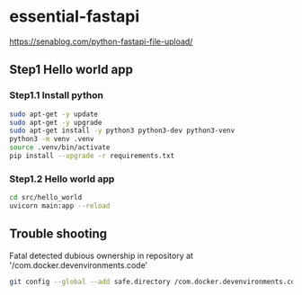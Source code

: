 # essential-fastapi

<https://senablog.com/python-fastapi-file-upload/>

## Step1 Hello world app

### Step1.1 Install python

```bash
sudo apt-get -y update
sudo apt-get -y upgrade
sudo apt-get install -y python3 python3-dev python3-venv
python3 -m venv .venv
source .venv/bin/activate
pip install --upgrade -r requirements.txt
```

### Step1.2 Hello world app

```bash
cd src/hello_world
uvicorn main:app --reload
```

## Trouble shooting

Fatal detected dubious ownership in repository at '/com.docker.devenvironments.code'

```bash
git config --global --add safe.directory /com.docker.devenvironments.code
```
